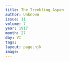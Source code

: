 ```yaml
---
title: The Trembling Aspen
author: Unknown
issue: 11
volume: 7
year: 1917
month: 27
day: VI
tags:
layout: page.njk
image:
---
```


